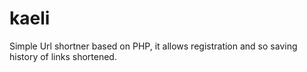 kaeli
=====

Simple Url shortner based on PHP, it allows registration and so saving history of links shortened.
